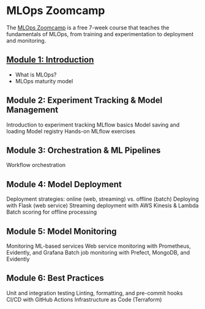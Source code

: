# MLOps Zoomcamp

The [MLOps Zoomcamp](https://github.com/DataTalksClub/mlops-zoomcamp/tree/main) is a free 7-week course that teaches the fundamentals of MLOps, from training and experimentation to deployment and monitoring.


## [Module 1: Introduction](./01_intro/)
- What is MLOps?
- MLOps maturity model


## Module 2: Experiment Tracking & Model Management
Introduction to experiment tracking
MLflow basics
Model saving and loading
Model registry
Hands-on MLflow exercises

## Module 3: Orchestration & ML Pipelines
Workflow orchestration


## Module 4: Model Deployment
Deployment strategies: online (web, streaming) vs. offline (batch)
Deploying with Flask (web service)
Streaming deployment with AWS Kinesis & Lambda
Batch scoring for offline processing


## Module 5: Model Monitoring
Monitoring ML-based services
Web service monitoring with Prometheus, Evidently, and Grafana
Batch job monitoring with Prefect, MongoDB, and Evidently


## Module 6: Best Practices
Unit and integration testing
Linting, formatting, and pre-commit hooks
CI/CD with GitHub Actions
Infrastructure as Code (Terraform)
